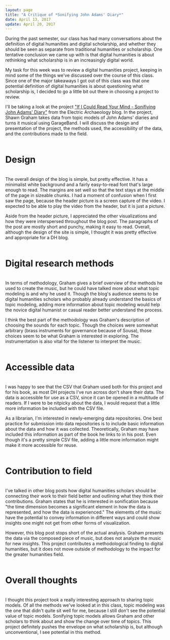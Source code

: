 ```yaml
---
layout: page
title: "A Critique of *Sonifying John Adams' Diary*"
date: April 13, 2017
update: April 20, 2017
---
```


During the past semester, our class has had many conversations about the definition of digital humanities and digital scholarship, and whether they should be seen as separate from traditional humanities or scholarship. One tentative conclusion we came up with is that digital humanities is about rethinking what scholarship is in an increasingly digital world.

My task for this week was to review a digital humanities project, keeping in mind some of the things we've discussed over the course of this class. Since one of the major takeaways I got out of this class was that one potential definition of digital humanities is about questioning what scholarship is, I decided to go a little bit out there in choosing a project to review.

I'll be taking a look at the project ["If I Could Read Your Mind - Sonifiying John Adams' Diary"](https://electricarchaeology.ca/2015/10/27/if-i-could-read-your-mind-sonifying-john-adams-diary/) from the Electric Archaeology blog. In the project, Shawn Graham takes data from topic models of John Adams' diaries and turns it musical using GarageBand. I will discuss the design and presentation of the project, the methods used, the accessibility of the data, and the contributions made to the field.
<br>
<br>
# Design
<br>
The overall design of the blog is simple, but pretty effective. It has a minimalist white background and a fairly easy-to-read font that's large enough to read. The margins are set well so that the text stays at the middle of the page in sizeable chunks. I had a moment of confusion when I first saw the page, because the header picture is a screen capture of the video. I expected to be able to play the video from the header, but it is just a picture.

Aside from the header picture, I appreciated the other visualizations and how they were interspersed throughout the blog post. The paragraphs of the post are mostly short and punchy, making it easy to read. Overall, although the design of the site is simple, I thought it was pretty effective and appropriate for a DH blog.
<br>
<br>
# Digital research methods
<br>
In terms of methodology, Graham gives a brief overview of the methods he used to create the music, but he could have talked more about what topic modeling is and why he used it. Though the blog's audience seems to be digital humanities scholars who probably already understand the basics of topic modeling, adding more information about topic modeling would help the novice digital humanist or casual reader better understand the process.

I think the best part of the methodology was Graham's description of choosing the sounds for each topic. Though the choices were somewhat arbitrary (brass instruments for governance because of Sousa), those choices seem to be what Graham is interested in exploring. The instrumentation is also vital for the listener to interpret the music.
<br>
<br>
# Accessible data
<br>
I was happy to see that the CSV that Graham used both for this project and for his book, as most DH projects I've run across don't share their data. The data is accessible for use as a CSV, since it can be opened in a multitude of readers. If I were to be nitpicky about the data, I would request that a little more information be included with the CSV file.

As a librarian, I'm interested in newly-emerging data repositories. One best practice for submission into data repositories is to include basic information about the data and how it was collected. Theoretically, Graham may have included this information as part of the book he links to in his post. Even though it's a pretty simple CSV file, adding a little more information might make it more accessible for reuse.
<br>
<br>
# Contribution to field
<br>
I've talked in other blog posts how digital humanities scholars should be connecting their work to their field better and outlining what they think their contributions. Graham states that he is interested in sonification because "the time dimension becomes a significant element in how the data is represented, and how the data is experienced." The elements of the music have the potential to convey information in different ways and could show insights one might not get from other forms of visualization.

However, this blog post stops short of the actual analysis. Graham presents the data via the composed piece of music, but does not analyze the music for new insights. This project contributes a methodological finding to digital humanities, but it does not move outside of methodology to the impact for the greater humanities field.
<br>
<br>
# Overall thoughts
<br>
I thought this project took a really interesting approach to sharing topic models. Of all the methods we've looked at in this class, topic modeling was the one that didn't quite sit well for me, because I still don't see the potential value of topic models. Sonifying topic models allows Graham and other scholars to think about and show the change over time of topics. This project definitely pushes the envelope on what scholarship is, but although unconventional, I see potential in this method.
